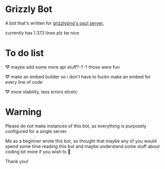 # Grizzly Bot

A bot that's written for [grizzlypng's osu! server.](https://discord.gg/gpng)

currently has 1.373 lines plz be nice


# To do list

**♡** maybe add some more api stuff?-?-? those were fun

**♡** make an embed builder so i don't have to fuckn make an embed for every line of code

**♡** more stability, less errors etcetc


# Warning

Please do not make instances of this bot, as everything is purposely configured for a single server.

Me as a beginner wrote this bot, so thought that maybe any of you would spend some time reading this bot and maybe understand some stuff about coding bit more if you wish to 🙏

Thank you!
